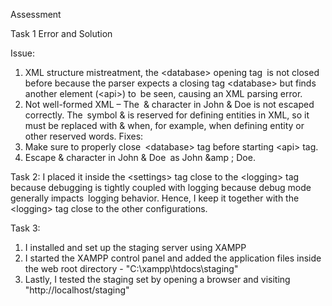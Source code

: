Assessment

Task 1
Error and Solution

Issue:
  1. XML structure mistreatment, the &lt;database&gt; opening tag is not closed before <api> because the parser expects a closing tag &lt;database&gt; but finds another element (&lt;api&gt;)  to be seen, causing an XML parsing error.
  2. Not well-formed XML – The & character in John & Doe is not escaped correctly. The symbol & is reserved for defining entities in XML, so it must be replaced with & when, for example, when defining entity or other reserved words.
Fixes:
  1. Make sure to properly close &lt;database&gt; tag before starting &lt;api&gt; tag.
  2. Escape & character in John & Doe as John &amp ; Doe.

Task 2:
  I placed it inside the &lt;settings&gt; tag close to the &lt;logging&gt; tag because debugging is tightly coupled with logging because debug mode generally impacts logging behavior. Hence, I keep it together with the &lt;logging&gt; tag close to the other configurations.

Task 3:
  1. I installed and set up the staging server using XAMPP
  2. I started the XAMPP control panel and added the application files inside the web root directory - "C:\xampp\htdocs\staging"
  3. Lastly, I tested the staging set by opening a browser and visiting "http://localhost/staging"
